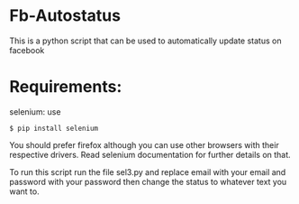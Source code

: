 # Fb-Autostatus
This is a python script that can be used to automatically update status on facebook
      
# Requirements:
selenium: use 
``````````````````````
$ pip install selenium
``````````````````````
You should prefer firefox although you can use other browsers with their respective drivers. Read selenium documentation for further details on that.
        

To run this script run the file sel3.py and replace email with your email and password with your password then change the status to whatever text you want to.
